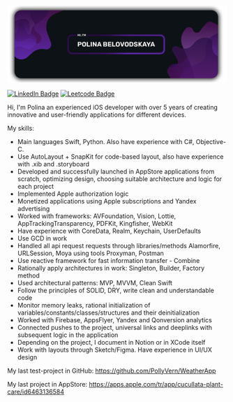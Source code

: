 <img src="https://github.com/PollyVern/PollyVern/blob/main/Content/Banner_PolinaBelovodskaya.png"></p>
[![LinkedIn Badge](https://img.shields.io/badge/LinkedIn-Profile-informational?style=flat&logo=linkedin&logoColor=white&color=2A0A42)](https://www.linkedin.com/in/polina-belovodskaya/) [![Leetcode Badge](https://img.shields.io/badge/Leetcode-Profile-informational?style=flat&logo=leetcode&logoColor=white&color=2A0A42)](https://leetcode.com/PollyVern/)

Hi, I'm Polina an experienced iOS developer with over 5 years of creating innovative and user-friendly applications for different devices.

My skills:

- Main languages Swift, Python. Also have experience with C#, Objective-C.
- Use AutoLayout + SnapKit for code-based layout, also have experience with .xib and .storyboard
- Developed and successfully launched in AppStore applications from scratch, optimizing design, choosing suitable architecture and logic for each project
- Implemented Apple authorization logic
- Monetized applications using Apple subscriptions and Yandex advertising
- Worked with frameworks: AVFoundation, Vision, Lottie, AppTrackingTransparency, PDFKit, Kingfisher, WebKit
- Have experience with CoreData, Realm, Keychain, UserDefaults
- Use GCD in work
- Handled all api request requests through libraries/methods Alamorfire, URLSession, Moya using tools Proxyman, Postman
- Use reactive framework for fast information transfer - Combine
- Rationally apply architectures in work: Singleton, Builder, Factory method
- Used architectural patterns: MVP, MVVM, Clean Swift
- Follow the principles of SOLID, DRY, write clean and understandable code
- Monitor memory leaks, rational initialization of variables/constants/classes/structures and their deinitialization
- Worked with Firebase, AppsFlyer, Yandex and Qonversion analytics
- Connected pushes to the project, universal links and deeplinks with subsequent logic in the application
- Depending on the project, I document in Notion or in XCode itself
- Work with layouts through Sketch/Figma. Have experience in UI/UX design

My last test-project in GitHub: https://github.com/PollyVern/WeatherApp


My last project in AppStore: https://apps.apple.com/tr/app/cucullata-plant-care/id6463136584
